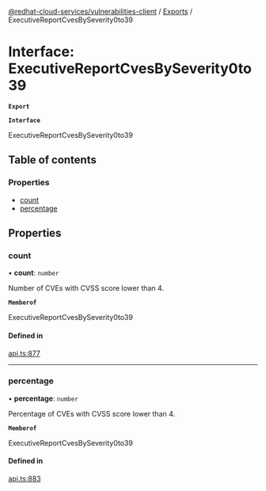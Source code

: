[@redhat-cloud-services/vulnerabilities-client](../README.md) / [Exports](../modules.md) / ExecutiveReportCvesBySeverity0to39

# Interface: ExecutiveReportCvesBySeverity0to39

**`Export`**

**`Interface`**

ExecutiveReportCvesBySeverity0to39

## Table of contents

### Properties

- [count](ExecutiveReportCvesBySeverity0to39.md#count)
- [percentage](ExecutiveReportCvesBySeverity0to39.md#percentage)

## Properties

### count

• **count**: `number`

Number of CVEs with CVSS score lower than 4.

**`Memberof`**

ExecutiveReportCvesBySeverity0to39

#### Defined in

[api.ts:877](https://github.com/mkholjuraev/javascript-clients/blob/master/packages/vulnerabilities/api.ts#L877)

___

### percentage

• **percentage**: `number`

Percentage of CVEs with CVSS score lower than 4.

**`Memberof`**

ExecutiveReportCvesBySeverity0to39

#### Defined in

[api.ts:883](https://github.com/mkholjuraev/javascript-clients/blob/master/packages/vulnerabilities/api.ts#L883)
